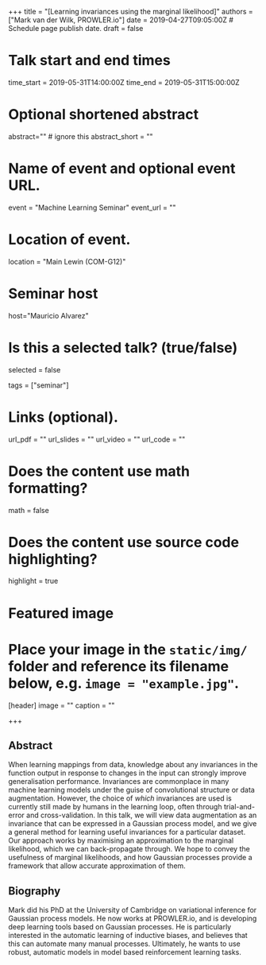 +++
title = "[Learning invariances using the marginal likelihood]"
authors = ["Mark van der Wilk, PROWLER.io"]
date = 2019-04-27T09:05:00Z  # Schedule page publish date.
draft = false

# Talk start and end times
time_start = 2019-05-31T14:00:00Z
time_end = 2019-05-31T15:00:00Z

# Optional shortened abstract
abstract="" # ignore this
abstract_short = ""

# Name of event and optional event URL.
event = "Machine Learning Seminar"
event_url = ""

# Location of event.
location = "Main Lewin (COM-G12)"

# Seminar host
host="Mauricio Alvarez"

# Is this a selected talk? (true/false)
selected = false

tags = ["seminar"]

# Links (optional).
url_pdf = ""
url_slides = ""
url_video = ""
url_code = ""

# Does the content use math formatting?
math = false

# Does the content use source code highlighting?
highlight = true

# Featured image
# Place your image in the `static/img/` folder and reference its filename below, e.g. `image = "example.jpg"`.
[header]
image = ""
caption = ""

+++

## Abstract
When learning mappings from data, knowledge about any invariances in the function output in response to changes in the input can strongly improve generalisation performance. Invariances are commonplace in many machine learning models under the guise of convolutional structure or data augmentation. However, the choice of  *which* invariances are used is currently still made by humans in the learning loop, often through trial-and-error and cross-validation. In this talk, we will view data augmentation as an invariance that can be expressed in a Gaussian process model, and we give a general method for learning useful invariances for a particular dataset. Our approach works by maximising an approximation to the marginal likelihood, which we can back-propagate through. We hope to convey the usefulness of marginal likelihoods, and how Gaussian processes provide a framework that allow accurate approximation of them.

## Biography

Mark did his PhD at the University of Cambridge on variational inference for Gaussian process models. He now works at PROWLER.io, and is developing deep learning tools based on Gaussian processes. He is particularly interested in the automatic learning of inductive biases, and believes that this can automate many
manual processes. Ultimately, he wants to use robust, automatic models in model based reinforcement learning tasks.